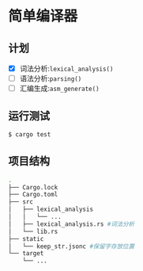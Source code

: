 # 简单编译器

## 计划

- [x] 词法分析:`lexical_analysis()`
- [ ] 语法分析:`parsing()`
- [ ] 汇编生成:`asm_generate()`

## 运行测试

```bash
$ cargo test
```

## 项目结构

```bash
.
├── Cargo.lock
├── Cargo.toml
├── src
│   ├── lexical_analysis
│   │   └── ...
│   ├── lexical_analysis.rs #词法分析
│   └── lib.rs
├── static
│   └── keep_str.jsonc #保留字存放位置
└── target
    └── ...
```

